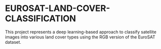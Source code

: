 # EUROSAT-LAND-COVER-CLASSIFICATION
This project represents a deep learning-based approach to classify satellite images into various land cover types using the RGB version of the EuroSAT dataset.
